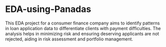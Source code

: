 # EDA-using-Panadas
This EDA project for a consumer finance company aims to identify patterns in loan application data to differentiate clients with payment difficulties. The analysis helps in minimizing risk and ensuring deserving applicants are not rejected, aiding in risk assessment and portfolio management.
